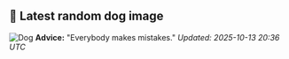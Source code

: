 ## 🐶 Latest random dog image
![Dog](https://images.dog.ceo/breeds/gaddi-indian/Gaddi.jpg)
**Advice:** "Everybody makes mistakes."
*Updated: 2025-10-13 20:36 UTC*
